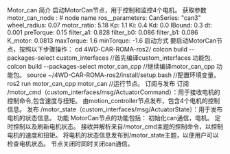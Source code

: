 Motor_can
简介
启动MotorCan节点，用于控制和监控4个电机。
获取参数
motor_can_node : # node name
  ros__parameters:
    CanSeries: "can3"
    wheel_radius: 0.07
    motor_ratio: 5.18
    Kp: 1.1
    Ki: 0.4
    Kd: 0.0
    IBound: 0.3
    dt: 0.001
    preTorque: 0.15
    filter_a1: 0.828
    filter_b0: 0.086
    filter_b1: 0.086
    K_motor: 0.0813
    maxTorque: 1.6
    minTorque: -1.6
启动方式
要启动MotorCan节点，按照以下步骤操作：
cd 4WD-CAR-ROMA-ros2/
colcon build --packages-select custom_interfaces //首先编译custom_interfaces 功能包.
colcon build --packages-select motor_can_cpp //继续编译motor_can_cpp 功能包。
source ~/4WD-CAR-ROMA-ros2/install/setup.bash //配置环境变量。
ros2 run motor_can_cpp motor_can //运行节点。
订阅与发布
订阅
/motor_cmd（custom_interfaces/msg/ActuatorCommand）：用于接收电机的控制命令,包含速度与扭矩。
由motion_controller节点发布，包含4个电机的控制信息。
发布
/motor_state（custom_interfaces/msg/ActuatorState）：用于发布电机的状态信息。
功能
MotorCan节点的功能包括：
初始化can通信，电机。
定时控制以及刷新电机状态。
接收并解析来自/motor_cmd主题的控制命令，以控制电机的速度和扭矩。
将电机的状态信息发布到/motor_state主题，以便用户可以检查电机状态。
节点关闭时同时关闭can通信。